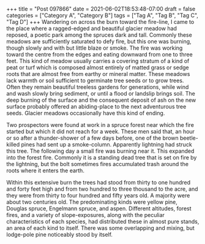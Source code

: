 +++
title = "Post 097866"
date = 2021-06-02T18:53:48-07:00
draft = false
categories = ["Category A", "Category B"]
tags = ["Tag A", "Tag B", "Tag C", "Tag D"]
+++
Wandering on across the burn toward the fire-line, I came to the place where a ragged-edged and beautiful glacier meadow had reposed, a poetic park among the spruces dark and tall. Commonly these meadows are sufficiently saturated to defy fire, but this one was burning, though slowly and with but little blaze or smoke. The fire was working toward the centre from the edges and eating downward from one to three feet. This kind of meadow usually carries a covering stratum of a kind of peat or turf which is composed almost entirely of matted grass or sedge roots that are almost free from earthy or mineral matter. These meadows lack warmth or soil sufficient to germinate tree seeds or to grow trees. Often they remain beautiful treeless gardens for generations, while wind and wash slowly bring sediment, or until a flood or landslip brings soil. The deep burning of the surface and the consequent deposit of ash on the new surface probably offered an abiding-place to the next adventurous tree seeds. Glacier meadows occasionally have this kind of ending.

Two prospectors were found at work in a spruce forest near which the fire started but which it did not reach for a week. These men said that, an hour or so after a thunder-shower of a few days before, one of the brown beetle-killed pines had sent up a smoke-column. Apparently lightning had struck this tree. The following day a small fire was burning near it. This expanded into the forest fire. Commonly it is a standing dead tree that is set on fire by the lightning, but the bolt sometimes fires accumulated trash around the roots where it enters the earth.

Within this extensive burn the trees had stood from thirty to one hundred and forty feet high and from two hundred to three thousand to the acre, and they were from thirty to four hundred and fifty years old. A majority were about two centuries old. The predominating kinds were yellow pine, Douglas spruce, Engelmann spruce, and aspen. Different altitudes, forest fires, and a variety of slope-exposures, along with the peculiar characteristics of each species, had distributed these in almost pure stands, an area of each kind to itself. There was some overlapping and mixing, but lodge-pole pine noticeably stood by itself.
